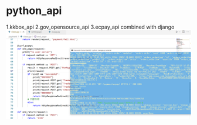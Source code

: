 # python_api
1.kkbox_api 
2.gov_opensource_api 
3.ecpay_api combined with django
![plot](./django_shop_ecpay_api/static/ecapy_buy.png)
